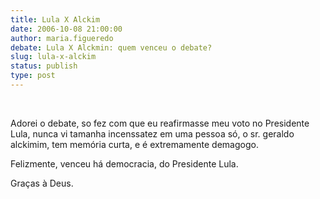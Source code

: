 ```yaml
---
title: Lula X Alckim
date: 2006-10-08 21:00:00
author: maria.figueredo
debate: Lula X Alckmin: quem venceu o debate?
slug: lula-x-alckim
status: publish 
type: post
---
```


 


Adorei o debate, so fez com que eu reafirmasse meu voto no Presidente Lula, nunca vi tamanha incenssatez em uma pessoa só, o sr. geraldo alckimim, tem memória curta, e é extremamente demagogo. 


Felizmente, venceu há democracia, do Presidente Lula.


Graças à Deus.


   


